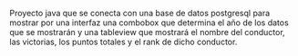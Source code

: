 Proyecto java que se conecta con una base de datos postgresql para mostrar por una interfaz una combobox que determina el año de los datos que se mostrarán
y una tableview que mostrará el nombre del conductor, las victorias, los puntos totales y el rank de dicho conductor.
